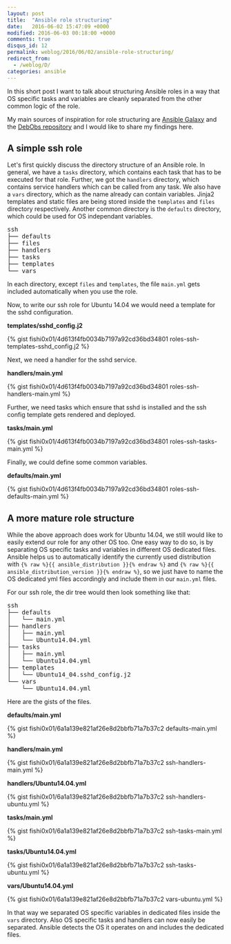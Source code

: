 ```yaml
---
layout: post
title:  "Ansible role structuring"
date:   2016-06-02 15:47:09 +0000
modified: 2016-06-03 00:18:00 +0000 
comments: true
disqus_id: 12
permalink: weblog/2016/06/02/ansible-role-structuring/
redirect_from:
  - /weblog/D/
categories: ansible
---
```


In this short post I want to talk about structuring Ansible roles in a way that OS specific tasks and variables are cleanly separated from the other common logic of the role. 

My main sources of inspiration for role structuring are [Ansible Galaxy][ansible-galaxy] and the [DebObs repository][ansible-debops] and I would like to share my findings here.<!--more-->

## A simple ssh role ##

Let's first quickly discuss the directory structure of an Ansible role. 
In general, we have a `tasks` directory, which contains each task that has to be executed for that role. 
Further, we got the `handlers` directory, which contains service handlers which can be called from any task. 
We also have a `vars` directory, which as the name already can contain variables. 
Jinja2 templates and static files are being stored inside the `templates` and `files` directory respectively. 
Another common directory is the `defaults` directory, which could be used for OS independant variables. 

<pre>
ssh
├── defaults
├── files
├── handlers
├── tasks
├── templates
└── vars
</pre>

In each directory, except `files` and `templates`, the file `main.yml` gets included automatically when you use the role. 

Now, to write our ssh role for Ubuntu 14.04 we would need a template for the sshd configuration. 

**templates/sshd_config.j2**

{% gist fishi0x01/4d613f4fb0034b7197a92cd36bd34801 roles-ssh-templates-sshd_config.j2 %}

Next, we need a handler for the sshd service. 

**handlers/main.yml**

{% gist fishi0x01/4d613f4fb0034b7197a92cd36bd34801 roles-ssh-handlers-main.yml %}

Further, we need tasks which ensure that sshd is installed and the ssh config template gets rendered and deployed. 

**tasks/main.yml**

{% gist fishi0x01/4d613f4fb0034b7197a92cd36bd34801 roles-ssh-tasks-main.yml %}

Finally, we could define some common variables.

**defaults/main.yml**

{% gist fishi0x01/4d613f4fb0034b7197a92cd36bd34801 roles-ssh-defaults-main.yml %}

## A more mature role structure ##

While the above approach does work for Ubuntu 14.04, we still would like to easily extend our role for any other OS too. 
One easy way to do so, is by separating OS specific tasks and variables in different OS dedicated files. 
Ansible helps us to automatically identify the currently used distribution with `{% raw %}{{ ansible_distribution }}{% endraw %}` and `{% raw %}{{ ansible_distribution_version }}{% endraw %}`, so we just have to name the OS dedicated yml files accordingly and include them in our `main.yml` files. 

For our ssh role, the dir tree would then look something like that:

<pre>
ssh
├── defaults
│   └── main.yml
├── handlers
│   ├── main.yml
│   └── Ubuntu14.04.yml
├── tasks
│   ├── main.yml
│   └── Ubuntu14.04.yml
├── templates
│   └── Ubuntu14_04.sshd_config.j2
└── vars
    └── Ubuntu14.04.yml
</pre>

Here are the gists of the files.

**defaults/main.yml**

{% gist fishi0x01/6a1a139e821af26e8d2bbfb71a7b37c2 defaults-main.yml %}

**handlers/main.yml**

{% gist fishi0x01/6a1a139e821af26e8d2bbfb71a7b37c2 ssh-handlers-main.yml %}

**handlers/Ubuntu14.04.yml**

{% gist fishi0x01/6a1a139e821af26e8d2bbfb71a7b37c2 ssh-handlers-ubuntu.yml %}

**tasks/main.yml**

{% gist fishi0x01/6a1a139e821af26e8d2bbfb71a7b37c2 ssh-tasks-main.yml %}

**tasks/Ubuntu14.04.yml**

{% gist fishi0x01/6a1a139e821af26e8d2bbfb71a7b37c2 ssh-tasks-ubuntu.yml %}

**vars/Ubuntu14.04.yml**

{% gist fishi0x01/6a1a139e821af26e8d2bbfb71a7b37c2 vars-ubuntu.yml %}

In that way we separated OS specific variables in dedicated files inside the `vars` directory. 
Also OS specific tasks and handlers can now easily be separated. 
Ansible detects the OS it operates on and includes the dedicated files.


[ansible-galaxy]: https://galaxy.ansible.com/
[ansible-debops]: https://github.com/debops
